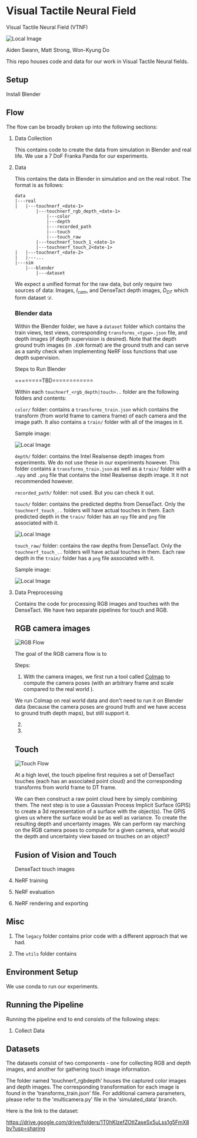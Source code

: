 # Visual Tactile Neural Field
Visual Tactile Neural Field (VTNF)

<!-- insert image here -->
![Local Image](misc_imgs/mvp_architecture.png)

Aiden Swann, Matt Strong, Won-Kyung Do

This repo houses code and data for our work in Visual Tactile Neural fields.


## Setup

Install Blender

## Flow

The flow can be broadly broken up into the following sections:

1. Data Collection

    This contains code to create the data from simulation in Blender and real life.
    We use a 7 DoF Franka Panda for our experiments.

2. Data

    This contains the data in Blender in simulation and on the real robot. The format is as follows:


    ```
    data
    |---real
    |   |---touchnerf_<date-1>
            |---touchnerf_rgb_depth_<date-1>
                |---color
                |---depth
                |---recorded_path
                |---touch
                |---touch_raw
            |---touchnerf_touch_1_<date-1>
            |---touchnerf_touch_2<date-1>
    |   |---touchnerf_<date-2>
    |   |---...
    |---sim
        |---blender
            |---dataset
    ```

    We expect a unified format for the raw data, but only require two sources of data: Images, $I_{cam}$, and DenseTact depth images, $D_{DT}$ which form dataset $\mathcal{D}$.


    ### Blender data

    Within the Blender folder, we have a `dataset` folder which contains the train views, test views, corresponding `transforms_<type>.json` file, and depth images (if depth supervision is desired). Note that the depth ground truth images (in `.EXR` format) are the ground truth and can serve as a sanity check when implementing NeRF loss functions that use depth supervision.

    Steps to Run Blender
    
    ========TBD============
    
    


    Within each `touchnerf_<rgb_depth|touch>..` folder are the following folders and contents:

    `color/` folder: contains a `transforms_train.json` which contains the transform (from world frame to camera frame) of each camera and the image path. It also contains a `train/` folder with all of the images in it. 

    Sample image:

    ![Local Image](data/real/touchnerf_092723/touchnerf_rgbdepth_092723/color/train/c_0.jpg)


    `depth/` folder: contains the Intel Realsense depth images from experiments. We do not use these in our experiments however. This folder contains a `transforms_train.json` as well as a `train/` folder with a `.npy` and `.png` file that contains the Intel Realsense depth image. It it not recommended however.

    `recorded_path/` folder: not used. But you can check it out.

    `touch/` folder: contains the predicted depths from DenseTact. Only the `touchnerf_touch_..` folders will have actual touches in them. Each predicted depth in the `train/` folder has an `npy` file and `png` file associated with it.

     ![Local Image](data/real/touchnerf_092723/touchnerf_touch_1_092723/touch/train/tr_7.jpg)


    `touch_raw/` folder: contains the raw depths from DenseTact. Only the `touchnerf_touch_..` folders will have actual touches in them. Each raw depth in the `train/` folder has a `png` file associated with it.

    Sample image:

    ![Local Image](data/real/touchnerf_092723/touchnerf_touch_1_092723/touch_raw/train/t_58.jpg)


3. Data Preprocessing

    Contains the code for processing RGB images and touches with the DenseTact. We have two separate pipelines for touch and RGB.

    ## RGB camera images

    ![RGB Flow](misc_imgs/rgb_flow.png)

    The goal of the RGB camera flow is to 

    Steps:

    1. With the camera images, we first run a tool called [Colmap](https://colmap.github.io/) to compute the camera poses (with an arbitrary frame and scale compared to the real world ).

    We run Colmap on real world data and don't need to run it on Blender data (because the camera poses are ground truth and we have access to ground truth depth maps), but still support it. 

    2. 

    3. 


    
    ## Touch
    ![Touch Flow](misc_imgs/touch_flow.png)

    At a high level, the touch pipeline first requires a set of DenseTact touches (each has an associated point cloud) and the corresponding transforms from world frame to DT frame.

    We can then construct a raw point cloud here by simply combining them. The next step is to use a Gaussian Process Implicit Surface (GPIS) to create a 3d representation of a surface with the object(s). The GPIS gives us where the surface would be as well as variance. To create the resulting depth and uncertainty images. We can perform ray marching on the RGB camera poses to compute for a given camera, what would the depth and uncertainty view based on touches on an object?

    ## Fusion of Vision and Touch
    


    
    DenseTact touch images





4. NeRF training


5. NeRF evaluation

6. NeRF rendering and exporting


## Misc

1. The `legacy` folder contains prior code with a different approach that we had.

2. The `utils` folder contains 

## Environment Setup

We use conda to run our experiments.


## Running the Pipeline

Running the pipeline end to end consists of the following steps:

1. Collect Data



## Datasets 

The datasets consist of two components - one for collecting RGB and depth images, and another for gathering touch image information.

The folder named 'touchnerf_rgbdepth' houses the captured color images and depth images. The corresponding transformation for each image is found in the 'transforms_train.json' file. For additional camera parameters, please refer to the 'multicamera.py' file in the 'simulated_data' branch.

Here is the link to the dataset:

https://drive.google.com/drive/folders/1T0hKlzefZOtlZaseSx5uLss1g5FmX8bv?usp=sharing

